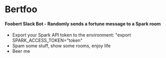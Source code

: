 # Bertfoo
#### Foobert Slack Bot - Randomly sends a fortune message to a Spark room

* Export your Spark API token to the environment:
"export SPARK_ACCESS_TOKEN="token"
* Spam some stuff, show some rooms, enjoy life
* Beer me

